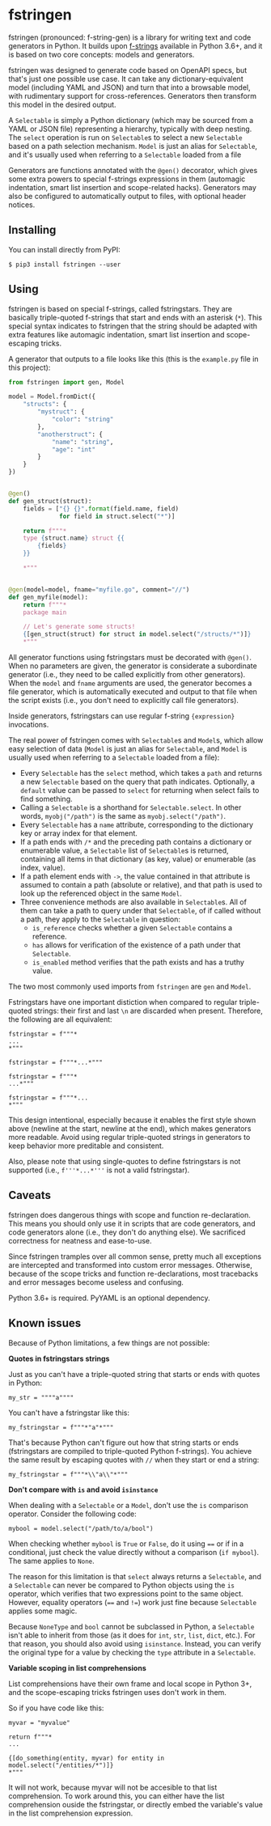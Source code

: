 # fstringen
fstringen (pronounced: f-string-gen) is a library for writing text and code
generators in Python. It builds upon [f-strings](
https://docs.python.org/3/reference/lexical_analysis.html#f-strings) available
in Python 3.6+, and it is based on two core concepts: models and generators.

fstringen was designed to generate code based on OpenAPI specs, but that's
just one possible use case. It can take any dictionary-equivalent model
(including YAML and JSON) and turn that into a browsable model, with
rudimentary support for cross-references. Generators then transform this model
in the desired output.

A `Selectable` is simply a Python dictionary (which may be sourced from a YAML
or JSON file) representing a hierarchy, typically with deep nesting. The
`select` operation is run on `Selectable`s to select a new `Selectable` based
on a path selection mechanism. `Model` is just an alias for `Selectable`, and
it's usually used when referring to a `Selectable` loaded from a file

Generators are functions annotated with the `@gen()` decorator, which gives
some extra powers to special f-strings expressions in them (automagic
indentation, smart list insertion and scope-related hacks). Generators may also
be configured to automatically output to files, with optional header notices.

## Installing
You can install directly from PyPI:

    $ pip3 install fstringen --user

## Using
fstringen is based on special f-strings, called fstringstars. They are
basically triple-quoted f-strings that start and ends with an asterisk (`*`).
This special syntax indicates to fstringen that the string should be adapted
with extra features like automagic indentation, smart list insertion and
scope-escaping tricks.

A generator that outputs to a file looks like this (this is the `example.py`
file in this project):

```py
from fstringen import gen, Model

model = Model.fromDict({
    "structs": {
        "mystruct": {
            "color": "string"
        },
        "anotherstruct": {
            "name": "string",
            "age": "int"
        }
    }
})


@gen()
def gen_struct(struct):
    fields = ["{} {}".format(field.name, field)
              for field in struct.select("*")]

    return f"""*
    type {struct.name} struct {{
        {fields}
    }}

    *"""


@gen(model=model, fname="myfile.go", comment="//")
def gen_myfile(model):
    return f"""*
    package main

    // Let's generate some structs!
    {[gen_struct(struct) for struct in model.select("/structs/*")]}
    *"""
```

All generator functions using fstringstars must be decorated with `@gen()`.
When no parameters are given, the generator is considerate a subordinate
generator (i.e., they need to be called explicitly from other generators).
When the `model` and `fname` arguments are used, the generator becomes a file
generator, which is automatically executed and output to that file when the
script exists (i.e., you don't need to explicitly call file generators).

Inside generators, fstringstars can use regular f-string `{expression}`
invocations.

The real power of fstringen comes with `Selectable`s and `Model`s, which allow
easy selection of data (`Model` is just an alias for `Selectable`, and `Model`
is usually used when referring to a `Selectable` loaded from a file):

- Every `Selectable` has the `select` method, which takes a `path` and returns
  a new `Selectable` based on the query that path indicates. Optionally, a
  `default` value can be passed to `select` for returning when select fails to
  find something.
- Calling a `Selectable` is a shorthand for `Selectable.select`. In other
  words, `myobj("/path")` is the same as `myobj.select("/path")`.
- Every `Selectable` has a `name` attribute, corresponding to the dictionary
  key or array index for that element.
- If a path ends with `/*` and the preceding path contains a dictionary or
  enumerable value, a `Selectable` list of `Selectable`s is returned,
  containing all items in that dictionary (as key, value) or enumerable (as
  index, value).
- If a path element ends with `->`, the value contained in that attribute is
  assumed to contain a path (absolute or relative), and that path is used to
  look up the referenced object in the same `Model`.
- Three convenience methods are also available in `Selectable`s. All of them
  can take a path to query under that `Selectable`, of if called without a
  path, they apply to the `Selectable` in question:
  - `is_reference` checks whether a given `Selectable` contains a reference.
  - `has` allows for verification of the existence of a path under that
    `Selectable`.
  - `is_enabled` method verifies that the path exists and has a truthy value.

The two most commonly used imports from `fstringen` are `gen` and `Model`.

Fstringstars have one important distiction when compared to regular
triple-quoted strings: their first and last `\n` are discarded when present.
Therefore, the following are all equivalent:

    fstringstar = f"""*
    ...
    *"""

    fstringstar = f"""*...*"""

    fstringstar = f"""*
    ...*"""

    fstringstar = f"""*...
    *"""

This design intentional, especially because it enables the first style shown
above (newline at the start, newline at the end), which makes generators more
readable. Avoid using regular triple-quoted strings in generators to keep
behavior more preditable and consistent.

Also, please note that using single-quotes to define fstringstars is not
supported (i.e., `f'''*...*'''` is not a valid fstringstar).

## Caveats
fstringen does dangerous things with scope and function re-declaration. This
means you should only use it in scripts that are code generators, and code
generators alone (i.e., they don't do anything else). We sacrificed correctness
for neatness and ease-to-use.

Since fstringen tramples over all common sense, pretty much all exceptions are
intercepted and transformed into custom error messages. Otherwise, because of
the scope tricks and function re-declarations, most tracebacks and error
messages become useless and confusing.

Python 3.6+ is required. PyYAML is an optional dependency.

## Known issues
Because of Python limitations, a few things are not possible:

**Quotes in fstringstars strings**

Just as you can't have a triple-quoted string that starts or ends with quotes
in Python:

    my_str = """"a""""

You can't have a fstringstar like this:

    my_fstringstar = f"""*"a"*"""

That's because Python can't figure out how that string starts or ends
(fstringstars are compiled to triple-quoted Python f-strings). You achieve the
same result by escaping quotes with `//` when they start or end a string:

    my_fstringstar = f"""*\\"a\\"*"""

**Don't compare with `is` and avoid `isinstance`**

When dealing with a `Selectable` or a `Model`, don't use the `is` comparison
operator. Consider the following code:

    mybool = model.select("/path/to/a/bool")

When checking whether `mybool` is `True` or `False`, do it using `==` or if in
a conditional, just check the value directly without a comparison
(`if mybool`). The same applies to `None`.

The reason for this limitation is that `select` always returns a `Selectable`,
and a `Selectable` can never be compared to Python objects using the `is`
operator, which verifies that two expressions point to the same object.
However, equality operators (`==` and `!=`) work just fine because `Selectable`
applies some magic.

Because `NoneType` and `bool` cannot be subclassed in Python, a `Selectable`
isn't able to inherit from those (as it does for `int`, `str`, `list`, `dict`,
etc.). For that reason, you should also avoid using `isinstance`. Instead, you
can verify the original type for a value by checking the `type` attribute in a
`Selectable`.

**Variable scoping in list comprehensions**

List comprehensions have their own frame and local scope in Python 3+, and the
scope-escaping tricks fstringen uses don't work in them.

So if you have code like this:

    myvar = "myvalue"

    return f"""*
    ...

    {[do_something(entity, myvar) for entity in model.select("/entities/*")]}
    *"""

It will not work, because myvar will not be accesible to that list
comprehension. To work around this, you can either have the list comprehension
ouside the fstringstar, or directly embed the variable's value in the list
comprehension expression.
